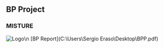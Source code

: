 ## BP Project
### MISTURE
![Logo](https://MISTURE-GROUP10.github.io/yourLogo.png)\n
[BP Report](C:\Users\Sergio Eraso\Desktop\BPP.pdf)
